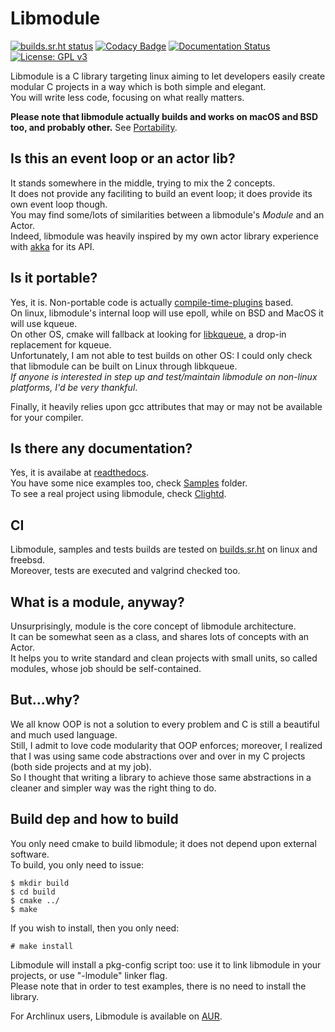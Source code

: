 # Libmodule

[![builds.sr.ht status](https://builds.sr.ht/~fededp/libmodule.svg)](https://builds.sr.ht/~fededp/libmodule?)
[![Codacy Badge](https://api.codacy.com/project/badge/Grade/3526dd92b6d84370b072bfadfc7da632)](https://www.codacy.com/app/FedeDP/libmodule?utm_source=github.com&amp;utm_medium=referral&amp;utm_content=FedeDP/libmodule&amp;utm_campaign=Badge_Grade)
[![Documentation Status](https://readthedocs.org/projects/libmodule/badge/?version=latest)](http://libmodule.readthedocs.io/en/latest/?badge=latest)
[![License: GPL v3](https://img.shields.io/badge/License-GPL%20v3-blue.svg)](https://www.gnu.org/licenses/gpl-3.0)

Libmodule is a C library targeting linux aiming to let developers easily create modular C projects in a way which is both simple and elegant.  
You will write less code, focusing on what really matters.  

**Please note that libmodule actually builds and works on macOS and BSD too, and probably other.** See [Portability](https://github.com/FedeDP/libmodule#is-it-portable).

## Is this an event loop or an actor lib?

It stands somewhere in the middle, trying to mix the 2 concepts.  
It does not provide any faciliting to build an event loop; it does provide its own event loop though.  
You may find some/lots of similarities between a libmodule's *Module* and an Actor.  
Indeed, libmodule was heavily inspired by my own actor library experience with [akka](https://akka.io/) for its API.  

## Is it portable?

Yes, it is. Non-portable code is actually [compile-time-plugins](https://github.com/FedeDP/libmodule/tree/master/Lib/poll_plugins) based.  
On linux, libmodule's internal loop will use epoll, while on BSD and MacOS it will use kqueue.  
On other OS, cmake will fallback at looking for [libkqueue](https://github.com/mheily/libkqueue), a drop-in replacement for kqueue.  
Unfortunately, I am not able to test builds on other OS: I could only check that libmodule can be built on Linux through libkqueue.  
*If anyone is interested in step up and test/maintain libmodule on non-linux platforms, I'd be very thankful*.  

Finally, it heavily relies upon gcc attributes that may or may not be available for your compiler.  

## Is there any documentation?

Yes, it is availabe at [readthedocs](http://libmodule.readthedocs.io/en/latest/).  
You have some nice examples too, check [Samples](https://github.com/FedeDP/libmodule/tree/master/Samples) folder.  
To see a real project using libmodule, check [Clightd](https://github.com/FedeDP/Clightd).

## CI

Libmodule, samples and tests builds are tested on [builds.sr.ht](https://builds.sr.ht/~fededp/libmodule) on linux and freebsd.  
Moreover, tests are executed and valgrind checked too.  

## What is a module, anyway?

Unsurprisingly, module is the core concept of libmodule architecture.  
It can be somewhat seen as a class, and shares lots of concepts with an Actor.  
It helps you to write standard and clean projects with small units, so called modules, whose job should be self-contained.  

## But...why?

We all know OOP is not a solution to every problem and C is still a beautiful and much used language.  
Still, I admit to love code modularity that OOP enforces; moreover, I realized that I was using same code abstractions over and over in my C projects (both side projects and at my job).  
So I thought that writing a library to achieve those same abstractions in a cleaner and simpler way was the right thing to do.

## Build dep and how to build

You only need cmake to build libmodule; it does not depend upon external software.  
To build, you only need to issue:

    $ mkdir build
    $ cd build
    $ cmake ../
    $ make

If you wish to install, then you only need:

    # make install

Libmodule will install a pkg-config script too: use it to link libmodule in your projects, or use "-lmodule" linker flag.  
Please note that in order to test examples, there is no need to install the library.

For Archlinux users, Libmodule is available on [AUR](https://aur.archlinux.org/packages/libmodule/).

